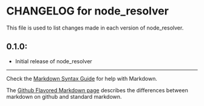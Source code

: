 # CHANGELOG for node_resolver

This file is used to list changes made in each version of node_resolver.

## 0.1.0:

* Initial release of node_resolver

- - - 
Check the [Markdown Syntax Guide](http://daringfireball.net/projects/markdown/syntax) for help with Markdown.

The [Github Flavored Markdown page](http://github.github.com/github-flavored-markdown/) describes the differences between markdown on github and standard markdown.
